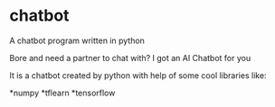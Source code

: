 # chatbot
A chatbot program written in python

Bore and need a partner to chat with? I got an AI Chatbot for you

It is a chatbot created by python with help of some cool libraries like:

*numpy
*tflearn
*tensorflow
